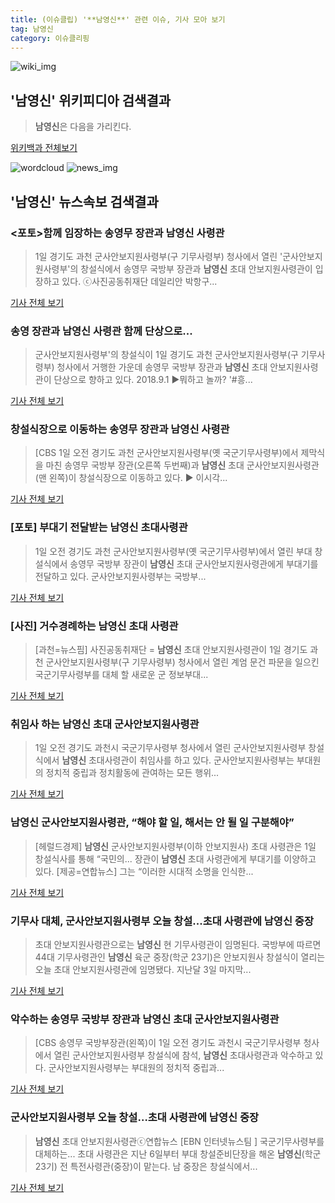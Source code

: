 ```yaml
---
title: (이슈클립) '**남영신**' 관련 이슈, 기사 모아 보기
tag: 남영신
category: 이슈클리핑
---
```

![wiki_img](https://user-images.githubusercontent.com/42597476/44503234-41136a80-a6d0-11e8-9071-6fc6418eafe4.png)
## **'**남영신**'** 위키피디아 검색결과
>**남영신**은 다음을 가리킨다.

<a href="https://ko.wikipedia.org/wiki/남영신" target="_blank">위키백과 전체보기</a>

![wordcloud](https://s3.ap-northeast-2.amazonaws.com/lyrics101-wordcloud/2018-09-01-1535778136.png)
![news_img](https://user-images.githubusercontent.com/42597476/44507050-1206f400-a6e4-11e8-8d98-7ffbfebb353f.png)
## **'**남영신**'** 뉴스속보 검색결과
### <포토>함께 임장하는 송영무 장관과 **남영신** 사령관

>1일 경기도 과천 군사안보지원사령부(구 기무사령부) 청사에서 열린 '군사안보지원사령부'의 창설식에서 송영무 국방부 장관과 **남영신** 초대 안보지원사령관이 입장하고 있다. ⓒ사진공동취재단 데일리안 박항구...

<a href="http://www.dailian.co.kr/news/view/736559/?sc=naver" target="_blank">기사 전체 보기</a>

### 송영 장관과 **남영신** 사령관 함께 단상으로...

>군사안보지원사령부'의 창설식이 1일 경기도 과천 군사안보지원사령부(구 기무사령부) 청사에서 거행한 가운데 송영무 국방부 장관과 **남영신** 초대 안보지원사령관이 단상으로 향하고 있다. 2018.9.1 ▶뭐하고 놀까? '#흥...

<a href="http://app.yonhapnews.co.kr/YNA/Basic/SNS/r.aspx?c=PYH20180901035500013&did=1196m" target="_blank">기사 전체 보기</a>

### 창설식장으로 이동하는 송영무 장관과 **남영신** 사령관

>[CBS 1일 오전 경기도 과천 군사안보지원사령부(옛 국군기무사령부)에서 제막식을 마친 송영무 국방부 장관(오른쪽 두번째)과 **남영신** 초대 군사안보지원사령관(맨 왼쪽)이 창설식장으로 이동하고 있다. ▶ 이시각...

<a href="http://www.nocutnews.co.kr/news/5025197" target="_blank">기사 전체 보기</a>

### [포토] 부대기 전달받는 **남영신** 초대사령관

>1일 오전 경기도 과천 군사안보지원사령부(옛 국군기무사령부)에서 열린 부대 창설식에서 송영무 국방부 장관이 **남영신** 초대 군사안보지원사령관에게 부대기를 전달하고 있다. 군사안보지원사령부는 국방부...

<a href="http://www.asiatoday.co.kr/view.php?key=20180901010000042" target="_blank">기사 전체 보기</a>

### [사진] 거수경례하는 **남영신** 초대 사령관

>  [과천=뉴스핌] 사진공동취재단 = **남영신** 초대 안보지원사령관이 1일 경기도 과천 군사안보지원사령부(구 기무사령부) 청사에서 열린 계엄 문건 파문을 일으킨 국군기무사령부를 대체 할 새로운 군 정보부대...

<a href="http://www.newspim.com/news/view/20180901000039" target="_blank">기사 전체 보기</a>

### 취임사 하는 **남영신** 초대 군사안보지원사령관

>1일 오전 경기도 과천시 국군기무사령부 청사에서 열린 군사안보지원사령부 창설식에서 **남영신** 초대사령관이 취임사를 하고 있다. 군사안보지원사령부는 부대원의 정치적 중립과 정치활동에 관여하는 모든 행위...

<a href="http://app.yonhapnews.co.kr/YNA/Basic/SNS/r.aspx?c=PYH20180901030500061&did=1196m" target="_blank">기사 전체 보기</a>

### **남영신** 군사안보지원사령관, “해야 할 일, 해서는 안 될 일 구분해야”

>[헤럴드경제] **남영신** 군사안보지원사령부(이하 안보지원사) 초대 사령관은 1일 창설식사를 통해 “국민의... 장관이 **남영신** 초대 사령관에게 부대기를 이양하고 있다. [제공=연합뉴스] 그는 “이러한 시대적 소명을 인식한...

<a href="http://news.heraldcorp.com/view.php?ud=20180901000036" target="_blank">기사 전체 보기</a>

### 기무사 대체, 군사안보지원사령부 오늘 창설...초대 사령관에 **남영신** 중장

>초대 안보지원사령관으로는 **남영신** 현 기무사령관이 임명된다. 국방부에 따르면 44대 기무사령관인 **남영신** 육군 중장(학군 23기)은 안보지원사 창설식이 열리는 오늘 초대 안보지원사령관에 임명됐다. 지난달 3일 마지막...

<a href="http://www.kookje.co.kr/news2011/asp/newsbody.asp?code=0100&key=20180901.99099000044" target="_blank">기사 전체 보기</a>

### 악수하는 송영무 국방부 장관과 **남영신** 초대 군사안보지원사령관

>[CBS 송영무 국방부장관(왼쪽)이 1일 오전 경기도 과천시 국군기무사령부 청사에서 열린 군사안보지원사령부 창설식에 참석, **남영신** 초대사령관과 악수하고 있다. 군사안보지원사령부는 부대원의 정치적 중립과...

<a href="http://www.nocutnews.co.kr/news/5025187" target="_blank">기사 전체 보기</a>

### 군사안보지원사령부 오늘 창설…초대 사령관에 **남영신** 중장

>**남영신** 초대 안보지원사령관ⓒ연합뉴스 [EBN 인터넷뉴스팀 ] 국군기무사령부를 대체하는... 초대 사령관은 지난 6일부터 부대 창설준비단장을 해온 **남영신**(학군 23기) 전 특전사령관(중장)이 맡는다. 남 중장은 창설식에서...

<a href="http://www.ebn.co.kr/news/view/953707" target="_blank">기사 전체 보기</a>



